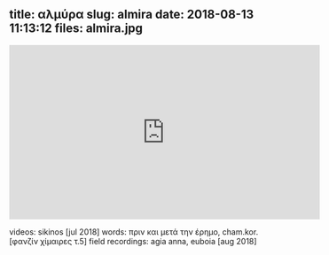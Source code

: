 title: αλμύρα
slug: almira
date: 2018-08-13 11:13:12
files: almira.jpg
---

<div class="embed-responsive embed-responsive-16by9">
    <iframe class="embed-responsive-item" width="560" height="315" sandbox="allow-same-origin allow-scripts" src="https://open.tube/videos/embed/4891d7fe-13b9-4d2e-808c-9053c5efa72a" frameborder="0" allowfullscreen></iframe>
</div>

<p class="text-muted">
    videos: sikinos [jul 2018]
    words: πριν και μετά την έρημο, cham.kor. [φανζίν χίμαιρες τ.5]
    field recordings: agia anna, euboia [aug 2018]
</p>


